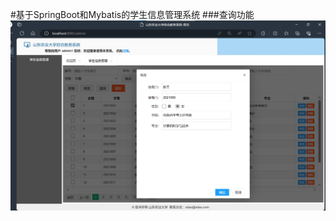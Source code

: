#基于SpringBoot和Mybatis的学生信息管理系统
###查询功能
![image](https://github.com/ruomio123/StudentManagement/blob/master/img/%E4%BF%AE%E6%94%B9.jpg)
